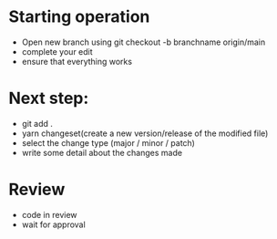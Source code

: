 # Starting operation

- Open new branch using git checkout -b branchname origin/main
- complete your edit
- ensure that everything works

# Next step:

- git add .
- yarn changeset(create a new version/release of the modified file)
- select the change type (major / minor / patch)
- write some detail about the changes made

# Review

- code in review
- wait for approval
